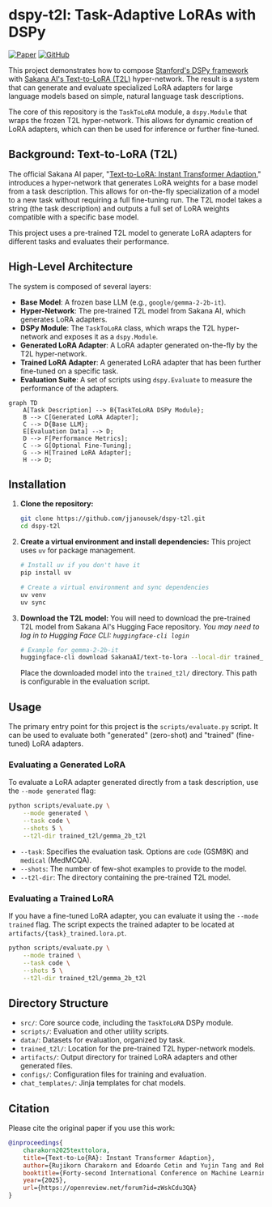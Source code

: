# dspy-t2l: Task-Adaptive LoRAs with DSPy

[![Paper](https://img.shields.io/badge/paper-2405.15043-B31B1B.svg)](https://arxiv.org/abs/2405.15043)
[![GitHub](https://img.shields.io/badge/GitHub-SakanaAI/text--to--lora-blue?logo=github)](https://github.com/SakanaAI/text-to-lora)

This project demonstrates how to compose [Stanford's DSPy framework](https://github.com/stanford-oval/dspy) with [Sakana AI's Text-to-LoRA (T2L)](https://github.com/SakanaAI/text-to-lora) hyper-network. The result is a system that can generate and evaluate specialized LoRA adapters for large language models based on simple, natural language task descriptions.

The core of this repository is the `TaskToLoRA` module, a `dspy.Module` that wraps the frozen T2L hyper-network. This allows for dynamic creation of LoRA adapters, which can then be used for inference or further fine-tuned.

## Background: Text-to-LoRA (T2L)

The official Sakana AI paper, "[Text-to-LoRA: Instant Transformer Adaption](https://arxiv.org/abs/2405.15043)," introduces a hyper-network that generates LoRA weights for a base model from a task description. This allows for on-the-fly specialization of a model to a new task without requiring a full fine-tuning run. The T2L model takes a string (the task description) and outputs a full set of LoRA weights compatible with a specific base model.

This project uses a pre-trained T2L model to generate LoRA adapters for different tasks and evaluates their performance.

## High-Level Architecture

The system is composed of several layers:

- **Base Model**: A frozen base LLM (e.g., `google/gemma-2-2b-it`).
- **Hyper-Network**: The pre-trained T2L model from Sakana AI, which generates LoRA adapters.
- **DSPy Module**: The `TaskToLoRA` class, which wraps the T2L hyper-network and exposes it as a `dspy.Module`.
- **Generated LoRA Adapter**: A LoRA adapter generated on-the-fly by the T2L hyper-network.
- **Trained LoRA Adapter**: A generated LoRA adapter that has been further fine-tuned on a specific task.
- **Evaluation Suite**: A set of scripts using `dspy.Evaluate` to measure the performance of the adapters.

```mermaid
graph TD
    A[Task Description] --> B{TaskToLoRA DSPy Module};
    B --> C[Generated LoRA Adapter];
    C --> D{Base LLM};
    E[Evaluation Data] --> D;
    D --> F[Performance Metrics];
    C --> G[Optional Fine-Tuning];
    G --> H[Trained LoRA Adapter];
    H --> D;
```

## Installation

1.  **Clone the repository:**

    ```bash
    git clone https://github.com/jjanousek/dspy-t2l.git
    cd dspy-t2l
    ```

2.  **Create a virtual environment and install dependencies:**
    This project uses `uv` for package management.

    ```bash
    # Install uv if you don't have it
    pip install uv

    # Create a virtual environment and sync dependencies
    uv venv
    uv sync
    ```

3.  **Download the T2L model:**
    You will need to download the pre-trained T2L model from Sakana AI's Hugging Face repository.
    _You may need to log in to Hugging Face CLI: `huggingface-cli login`_

    ```bash
    # Example for gemma-2-2b-it
    huggingface-cli download SakanaAI/text-to-lora --local-dir trained_t2l/gemma_2b_t2l --include "trained_t2l/gemma_2b_t2l/*"
    ```

    Place the downloaded model into the `trained_t2l/` directory. This path is configurable in the evaluation script.

## Usage

The primary entry point for this project is the `scripts/evaluate.py` script. It can be used to evaluate both "generated" (zero-shot) and "trained" (fine-tuned) LoRA adapters.

### Evaluating a Generated LoRA

To evaluate a LoRA adapter generated directly from a task description, use the `--mode generated` flag:

```bash
python scripts/evaluate.py \
    --mode generated \
    --task code \
    --shots 5 \
    --t2l-dir trained_t2l/gemma_2b_t2l
```

- `--task`: Specifies the evaluation task. Options are `code` (GSM8K) and `medical` (MedMCQA).
- `--shots`: The number of few-shot examples to provide to the model.
- `--t2l-dir`: The directory containing the pre-trained T2L model.

### Evaluating a Trained LoRA

If you have a fine-tuned LoRA adapter, you can evaluate it using the `--mode trained` flag. The script expects the trained adapter to be located at `artifacts/{task}_trained.lora.pt`.

```bash
python scripts/evaluate.py \
    --mode trained \
    --task code \
    --shots 5 \
    --t2l-dir trained_t2l/gemma_2b_t2l
```

## Directory Structure

- `src/`: Core source code, including the `TaskToLoRA` DSPy module.
- `scripts/`: Evaluation and other utility scripts.
- `data/`: Datasets for evaluation, organized by task.
- `trained_t2l/`: Location for the pre-trained T2L hyper-network models.
- `artifacts/`: Output directory for trained LoRA adapters and other generated files.
- `configs/`: Configuration files for training and evaluation.
- `chat_templates/`: Jinja templates for chat models.

## Citation

Please cite the original paper if you use this work:

```bibtex
@inproceedings{
    charakorn2025texttolora,
    title={Text-to-Lo{RA}: Instant Transformer Adaption},
    author={Rujikorn Charakorn and Edoardo Cetin and Yujin Tang and Robert Tjarko Lange},
    booktitle={Forty-second International Conference on Machine Learning},
    year={2025},
    url={https://openreview.net/forum?id=zWskCdu3QA}
}
```
